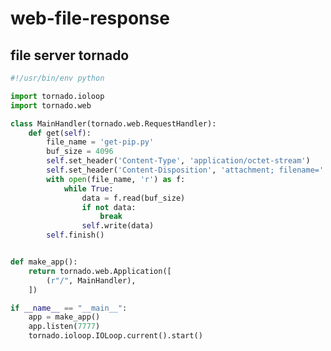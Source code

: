# web-file-response

## file server tornado

<!-- MARKDOWN-AUTO-DOCS:START (CODE:src=../../python/web-file-response/file-server-tornado.py) -->
<!-- The below code snippet is automatically added from ../../python/web-file-response/file-server-tornado.py -->
```py
#!/usr/bin/env python

import tornado.ioloop
import tornado.web

class MainHandler(tornado.web.RequestHandler):
    def get(self):
        file_name = 'get-pip.py'
        buf_size = 4096
        self.set_header('Content-Type', 'application/octet-stream')
        self.set_header('Content-Disposition', 'attachment; filename=' + file_name)
        with open(file_name, 'r') as f:
            while True:
                data = f.read(buf_size)
                if not data:
                    break
                self.write(data)
        self.finish()


def make_app():
    return tornado.web.Application([
        (r"/", MainHandler),
    ])

if __name__ == "__main__":
    app = make_app()
    app.listen(7777)
    tornado.ioloop.IOLoop.current().start()
```
<!-- MARKDOWN-AUTO-DOCS:END -->


